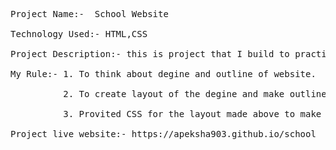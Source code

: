 <pre>Project Name:-  School Website <br>
Technology Used:- HTML,CSS <br>
Project Description:- this is project that I build to practice web developmnet. <br>
My Rule:- 1. To think about degine and outline of website.<br>
          2. To create layout of the degine and make outline using HTML.<br>
          3. Provited CSS for the layout made above to make a look attractive.<br>
Project live website:- https://apeksha903.github.io/school
</pre>
